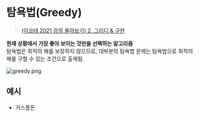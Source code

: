 # 탐욕법(Greedy)

> [(이코테 2021 강의 몰아보기) 2. 그리디 & 구현](https://www.youtube.com/watch?v=2zjoKjt97vQ&list=PLRx0vPvlEmdAghTr5mXQxGpHjWqSz0dgC)

**현재 상황에서 가장 좋아 보이는 것만을 선택하는 알고리즘**  
탐욕법은 최적의 해를 보장하지 않으므로, 대부분의 탐욕법 문제는 탐욕법으로 최적의 해를 구할 수 있는 조건으로 출제됨.

![greedy.png](greedy.png)

## 예시

- 거스름돈
